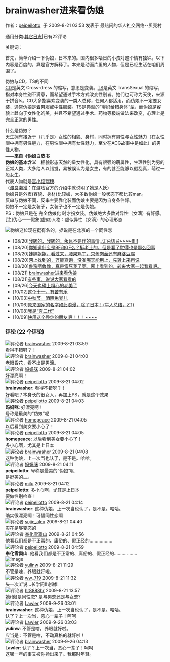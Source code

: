 # brainwasher进来看伪娘

作者：[peipeilotto](https://www.backchina.com/u/270743)  于 2009-8-21 03:53 发表于 最热闹的华人社交网络--贝壳村

通用分类:[其它日志](https://www.backchina.com/home.php?mod=space&do=blog&view=all&catid=99)|已有22评论

关键词：

首先，简单介绍一下伪娘，日本来的。国内很多哈日的小孩对这个情有独钟。以下内容是百度的，算是官方解释了。本来是动画片里的人物，但是已经生活在咱们周围了。

伪娘与CD，TS的不同  
[CD](http://baike.baidu.com/view/22623.htm)是英文 Cross-dress 的缩写，意思是变装。[TS](http://baike.baidu.com/view/371944.htm)是英文 TransSexual 的缩写，指对本身性别不满意，而希望通过手术方式改变性别者。她们也可称为天使，来源于拼音ts。CD大多指喜欢变装的一类人总称，任何人都适用，而伪娘不一定要女装，通常伪娘是着男服或中性服装。TS是典型的“爹妈给错身体”型，而伪娘是容貌上趋向于女性化的美，并且不希望通过手术、药物等极端做法来改变，心理上是完全正常的男性。

什么是伪娘？  
天生拥有接近于（几乎是）女性的相貌、身材，同时拥有男性与女性魅力（在女性眼中拥有男性魅力，在男性眼中拥有女性魅力，至少在ACG故事中是如此）的男性人物。  
**——来自《伪娘白皮书**  
**伪娘的基本含义**　相貌形态天然的呈女性化，具有很强的萌属性，生理性别为男的正常人类，大多给人以错觉，易被误认为是女生，有的甚至能够以假乱真，萌过一般女生。  
代表人物就是[宫小路瑞穗](http://baike.baidu.com/view/1830458.htm).  
（[渡良濑准](http://baike.baidu.com/view/1430950.htm)：在游戏官方的介绍中就说明了她是人妖）  
伪娘只是外表(容貌、身材)比较娘，大多数伪娘一般状态下都比较man。  
反串与伪娘不同，反串主要靠化装而伪娘主要是因为自身条件好。  
伪娘不一定是女装子，女装子也不一定是伪娘。  
PS：伪娘只是在 完全伪娘化 时才扮女装。伪娘绝大多数对异性（女滴）有好感。  
\[注\]伪心——假象(虚似)人格：虚似异性（女滴）的心理形态

![伪娘](http://img1.backchina.com/200908/20/270743_12507980063LQF.jpg)这位现在挺有名的，据说是在北京的一个同性恋

-   \[08/20\][我转的，我转的。永远不要作的事情,,切忌切忌~~~~!!!!!](blog/270743/article-38502.html)
-   \[08/20\][你知道什么是BF和GF么？挺老土的，但是看了觉得也是那么回事](blog/270743/article-38524.html)
-   \[08/20\][娃娃姐姐，看过来，腰果鸡丁，京酱肉丝还有麻婆豆腐](blog/270743/article-38547.html)
-   \[08/20\][网上找到的，万能查询，没准哪天能用上，先转上来再说](blog/270743/article-38548.html)
-   \[08/20\][鲁豫啊鲁豫，真是雷死我了啊。网上看到的，转来大家一起看看吧。](blog/270743/article-38557.html)
-   \[08/21\] [brainwasher进来看伪娘](blog/270743/article-38571.html)
-   \[08/21\][有些事，说说大家看看的](blog/270743/article-38584.html)
-   \[09/26\][今天也碰上粗心的老美了](blog/270743/article-41016.html)
-   \[10/02\][这个十一，有苦有乐](blog/270743/article-41371.html)
-   \[10/03\][中秋节，晒晒兔爷儿](blog/270743/article-41442.html)
-   \[10/06\][原来国家的名字如此浪漫，除了日本！(牛人总结，ZT)](blog/270743/article-41667.html)
-   \[10/08\][我是“穷二代”](blog/270743/article-41768.html)
-   \[10/09\][快用这个整你的朋友吧！！！~~~~](blog/270743/article-41827.html)

### 评论 (22 个评论)

![评论者](https://backchina-member.com/ucenter/data/avatar/000/26/03/86_avatar_small.jpg) [brainwasher](https://www.backchina.com/u/260386) 2009-8-21 03:59  
看得不错呀？！  
![评论者](https://backchina-member.com/ucenter/data/avatar/000/26/03/86_avatar_small.jpg) [brainwasher](https://www.backchina.com/u/260386) 2009-8-21 04:00  
老眼昏花，看不出是男滴。  
![评论者](https://backchina-member.com/ucenter/data/avatar/000/23/62/92_avatar_small.jpg) [妈妈咪](https://www.backchina.com/u/236292) 2009-8-21 04:02  
好漂亮啊！  
![评论者](https://backchina-member.com/ucenter/data/avatar/000/27/07/43_avatar_small.jpg) [peipeilotto](https://www.backchina.com/u/270743) 2009-8-21 04:02  
**brainwasher**: 看得不错呀？！  
好看吧？本身长的很女人，再加上PS，就是这个效果  
![评论者](https://backchina-member.com/ucenter/data/avatar/000/27/07/43_avatar_small.jpg) [peipeilotto](https://www.backchina.com/u/270743) 2009-8-21 04:03  
**妈妈咪**: 好漂亮啊！  
号称是最美的“伪娘”呢  
![评论者](https://backchina-member.com/ucenter/data/avatar/000/25/50/13_avatar_small.jpg) [homepeace](https://www.backchina.com/u/255013) 2009-8-21 04:05  
以后看到美女要小心了！  
![评论者](https://backchina-member.com/ucenter/data/avatar/000/27/07/43_avatar_small.jpg) [peipeilotto](https://www.backchina.com/u/270743) 2009-8-21 04:05  
**homepeace**: 以后看到美女要小心了！  
多小心啊，尤其是上日本  
![评论者](https://backchina-member.com/ucenter/data/avatar/000/26/03/86_avatar_small.jpg) [brainwasher](https://www.backchina.com/u/260386) 2009-8-21 04:08  
这种伪娘，上一次当也认了，是不是。哈哈。  
![评论者](https://backchina-member.com/ucenter/data/avatar/000/23/62/92_avatar_small.jpg) [妈妈咪](https://www.backchina.com/u/236292) 2009-8-21 04:11  
**peipeilotto**: 号称是最美的“伪娘”呢  
是挺美的。。。  
![评论者](https://backchina-member.com/ucenter/data/avatar/000/26/40/58_avatar_small.jpg) [milu](https://www.backchina.com/u/264058) 2009-8-21 04:12  
**peipeilotto**: 多小心啊，尤其是上日本  
要做性别检查！  
![评论者](https://backchina-member.com/ucenter/data/avatar/000/27/07/43_avatar_small.jpg) [peipeilotto](https://www.backchina.com/u/270743) 2009-8-21 04:14  
**brainwasher**: 这种伪娘，上一次当也认了，是不是。哈哈。  
确实很漂亮啊！可惜同性恋啊  
![评论者](https://backchina-member.com/ucenter/data/avatar/000/05/44/93_avatar_small.jpg) [sujie_alex](https://www.backchina.com/u/54493) 2009-8-21 04:40  
实在是够变态的  
![评论者](https://backchina-member.com/ucenter/data/avatar/000/27/18/99_avatar_small.jpg) [奉化雪窦山](https://www.backchina.com/u/271899) 2009-8-21 04:56  
他看我们都是不正常的、庸俗的、假正经的………………  
![评论者](https://backchina-member.com/ucenter/data/avatar/000/27/07/43_avatar_small.jpg) [peipeilotto](https://www.backchina.com/u/270743) 2009-8-21 04:59  
**奉化雪窦山**: 他看我们都是不正常的、庸俗的、假正经的………………  
![Image](image/face/3.gif)  
![评论者](https://backchina-member.com/ucenter/data/avatar/000/26/91/54_avatar_small.jpg) [yulinw](https://www.backchina.com/u/269154) 2009-8-21 11:29  
不管是啥，养眼就好啦。  
![评论者](https://backchina-member.com/ucenter/data/avatar/000/19/04/39_avatar_small.jpg) [ww_719](https://www.backchina.com/u/190439) 2009-8-21 11:32  
头一次听说...长学问!!谢谢!!  
![评论者](https://backchina-member.com/ucenter/data/avatar/000/24/27/51_avatar_small.jpg) [hr8888hr](https://www.backchina.com/u/242751) 2009-8-21 13:57  
她(他)是同性恋? 是与男恋还是与女恋?  
![评论者](https://backchina-member.com/ucenter/data/avatar/000/25/96/87_avatar_small.jpg) [Lawler](https://www.backchina.com/u/259687) 2009-9-26 03:01  
**brainwasher**: 这种伪娘，上一次当也认了，是不是。哈哈。  
认了？上一次当，恶心一辈子！呵呵  
![评论者](https://backchina-member.com/ucenter/data/avatar/000/25/96/87_avatar_small.jpg) [Lawler](https://www.backchina.com/u/259687) 2009-9-26 03:03  
**yulinw**: 不管是啥，养眼就好啦。  
应当是：不管是啥，不动真格的就好啦！  
![评论者](https://backchina-member.com/ucenter/data/avatar/000/26/03/86_avatar_small.jpg) [brainwasher](https://www.backchina.com/u/260386) 2009-9-26 04:13  
**Lawler**: 认了？上一次当，恶心一辈子！呵呵  
这哪一年的事又被你拎出来了。我那时年轻。